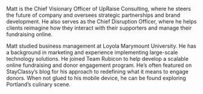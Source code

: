 Matt is the Chief Visionary Officer of UpRaise Consulting, where he steers the future of company and oversees strategic partnerships and brand development. He also serves as the Chief Disruption Officer, where he helps clients reimagine how they interact with their supporters and manage their fundraising online.

Matt studied business management at Loyola Marymount University.  He has a background in marketing and experience implementing large-scale technology solutions. He joined Team Rubicon to help develop a scalable online fundraising and donor engagement program. He’s often featured on StayClassy’s blog for his approach to redefining what it means to engage donors. When not glued to his mobile device, he can be found exploring Portland’s culinary scene.